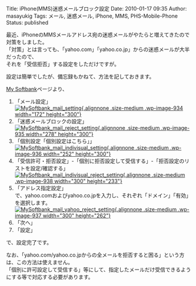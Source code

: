 Title: iPhone(MMS)迷惑メールブロック設定
Date: 2010-01-17 09:35
Author: masayukig
Tags: メール, 迷惑メール, iPhone, MMS, PHS-Mobile-Phone
Status: published

最近、iPhoneのMMSメールアドレス宛の迷惑メールがやたらと増えてきたので対策をしました。  
「対策」とは言っても、「yahoo.com」「yahoo.co.jp」からの迷惑メールが大半だったので、  
それを「受信拒否」する設定をしただけですが。

設定は簡単でしたが、備忘録もかねて、方法を記しておきます。  

[My
Softbank](https://mb.softbank.jp/scripts/japanese/mysoftbank/top.jsp)ページより、

1.  「メール設定」  
   [![](http://www.0r2.info/blog/wp-content/uploads/2010/01/MySoftbank_mail_setting-172x300.png "MySoftbank_mail_setting"){.alignnone
    .size-medium .wp-image-934 width="172"
    height="300"}](http://210.253.99.206/blog/wp-content/uploads/2010/01/MySoftbank_mail_setting.png)
2.  「迷惑メールブロックの設定」  
   [![](http://www.0r2.info/blog/wp-content/uploads/2010/01/MySoftbank_mail_reject_setting-278x300.png "MySoftbank_mail_reject_setting"){.alignnone
    .size-medium .wp-image-935 width="278"
    height="300"}](http://210.253.99.206/blog/wp-content/uploads/2010/01/MySoftbank_mail_reject_setting.png)
3.  「個別設定「個別設定はこちら」」  
   [![](http://www.0r2.info/blog/wp-content/uploads/2010/01/MySoftbank_mail_indivisual_setting-252x300.png "MySoftbank_mail_indivisual_setting"){.alignnone
    .size-medium .wp-image-936 width="252"
    height="300"}](http://210.253.99.206/blog/wp-content/uploads/2010/01/MySoftbank_mail_indivisual_setting.png)
4.  「受信許可・拒否設定」-「個別に拒否設定して受信する」-「拒否設定のリストを設定/確認する」  
   [![](http://www.0r2.info/blog/wp-content/uploads/2010/01/MySoftbank_mail_indivisual_reject_setting-300x233.png "MySoftbank_mail_indivisual_reject_setting"){.alignnone
    .size-medium .wp-image-938 width="300"
    height="233"}](http://210.253.99.206/blog/wp-content/uploads/2010/01/MySoftbank_mail_indivisual_reject_setting.png)
5.  「アドレス指定設定」  
   で、yahoo.comおよびyahoo.co.jpを入力し、それぞれ「ドメイン」「有効」を選択します。  
   [![](http://www.0r2.info/blog/wp-content/uploads/2010/01/MySoftbank_mail_yahoo_reject_setting-300x262.png "MySoftbank_mail_yahoo_reject_setting"){.alignnone
    .size-medium .wp-image-937 width="300"
    height="262"}](http://210.253.99.206/blog/wp-content/uploads/2010/01/MySoftbank_mail_yahoo_reject_setting.png)
6.  「次へ」
7.  「設定」

で、設定完了です。

なお、「yahoo.com/yahoo.co.jpからの全メールを拒否すると困る」という方は、この方法は使えません。  
「個別に許可設定して受信する」等にして、指定したメールだけ受信できるようにする等で対応する必要があります。
